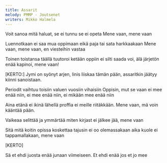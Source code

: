 ```yaml
---
title: Assarit
melody: PMMP - Joutsenet
writers: Mikko Halmela
---
```


Voit sanoa mitä haluat,
se ei tunnu se ei opeta
Mene vaan, mene vaan

Luennotkaan ei saa mua oppimaan
eikä paja tai sata harkkaakaan
Mene vaan, mene vaan,
en viesteihin vastaa

Toinen toistansa täällä tuutoroi
ketään oppiin ei silti saada voi,
älä järjetön enää kapinoi,
mene vaan!

[KERTO:]
Jymi on syönyt arjen,
linis liiskaa tämän pään,
assaritkin jäätyy kiinni sanoistaan.

Periodit vaihtuu toisiin
valuen vuosiin vihaisiin
Oppisin, mut se vaan ei mee enää niin,
ei mee enää niin,
ei mikään mee enää niin

Aina etänä ei ikinä lähellä
proffia ei meille riitäkkään.
Mene vaan,
mä voin kääntää pään.

Vaikeaa selittää ja ymmärtää
miten kirjast ei jälkee jää,
mene vaan

Sitä mitä koitin opissa koskettaa
tajusin ei oo olemassakaan
aika kuole ei tappamallakaan,
mene vaan

[KERTO]

Sä et ehdi juosta enää
junaan viimeiseen.
Et ehdi enää
jos et jo mee
